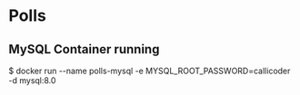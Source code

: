 # Polls

## MySQL Container running
$ docker run --name polls-mysql -e MYSQL_ROOT_PASSWORD=callicoder -d mysql:8.0
